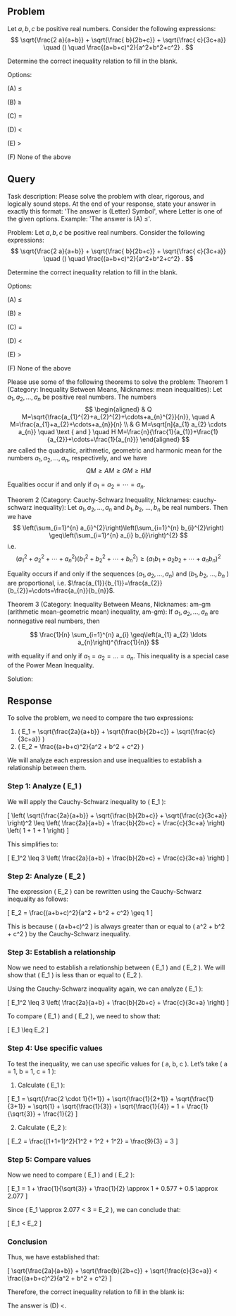 ## Problem

Let $a, b, c$ be positive real numbers. Consider the following expressions:
$$
\sqrt{\frac{2 a}{a+b}} + \sqrt{\frac{ b}{2b+c}} + \sqrt{\frac{ c}{3c+a}} \quad () \quad \frac{(a+b+c)^2}{a^2+b^2+c^2} .
$$

Determine the correct inequality relation to fill in the blank.

Options:

(A) $\leq$ 

(B) $\geq$

(C) $=$ 

(D) $<$

(E) $>$

(F) None of the above

## Query

Task description: Please solve the problem with clear, rigorous, and logically sound steps. At the end of your response, state your answer in exactly this format: 'The answer is (Letter) Symbol', where Letter is one of the given options. Example: 'The answer is (A) $\leq$'.

Problem: Let $a, b, c$ be positive real numbers. Consider the following expressions:
$$
\sqrt{\frac{2 a}{a+b}} + \sqrt{\frac{ b}{2b+c}} + \sqrt{\frac{ c}{3c+a}} \quad () \quad \frac{(a+b+c)^2}{a^2+b^2+c^2} .
$$

Determine the correct inequality relation to fill in the blank.

Options:

(A) $\leq$ 

(B) $\geq$

(C) $=$ 

(D) $<$

(E) $>$

(F) None of the above

Please use some of the following theorems to solve the problem:
Theorem 1 (Category: Inequality Between Means, Nicknames: mean inequalities): Let $a_{1}, a_{2}, \ldots, a_{n}$ be positive real numbers. The numbers
$$
\begin{aligned}
& Q M=\sqrt{\frac{a_{1}^{2}+a_{2}^{2}+\cdots+a_{n}^{2}}{n}}, \quad A M=\frac{a_{1}+a_{2}+\cdots+a_{n}}{n} \\
& G M=\sqrt[n]{a_{1} a_{2} \cdots a_{n}} \quad \text { and } \quad H M=\frac{n}{\frac{1}{a_{1}}+\frac{1}{a_{2}}+\cdots+\frac{1}{a_{n}}}
\end{aligned}
$$
are called the quadratic, arithmetic, geometric and harmonic mean for the numbers $a_{1}, a_{2}, \ldots, a_{n}$, respectively, and we have
$$
Q M \geq A M \geq G M \geq H M
$$

Equalities occur if and only if $a_{1}=a_{2}=\cdots=a_{n}$.

Theorem 2 (Category: Cauchy-Schwarz Inequality, Nicknames: cauchy-schwarz inequality): Let $a_{1}, a_{2}, \ldots, a_{n}$ and $b_{1}, b_{2}$, $\ldots, b_{n}$ be real numbers. Then we have
$$
\left(\sum_{i=1}^{n} a_{i}^{2}\right)\left(\sum_{i=1}^{n} b_{i}^{2}\right) \geq\left(\sum_{i=1}^{n} a_{i} b_{i}\right)^{2}
$$
i.e.
$$
\left(a_{1}^{2}+a_{2}^{2}+\cdots+a_{n}^{2}\right)\left(b_{1}^{2}+b_{2}^{2}+\cdots+b_{n}^{2}\right) \geq\left(a_{1} b_{1}+a_{2} b_{2}+\cdots+a_{n} b_{n}\right)^{2}
$$

Equality occurs if and only if the sequences $\left(a_{1}, a_{2}, \ldots, a_{n}\right)$ and $\left(b_{1}, b_{2}\right.$, $\ldots, b_{n}$ ) are proportional, i.e. $\frac{a_{1}}{b_{1}}=\frac{a_{2}}{b_{2}}=\cdots=\frac{a_{n}}{b_{n}}$.

Theorem 3 (Category: Inequality Between Means, Nicknames: am-gm (arithmetic mean-geometric mean) inequality, am-gm): If $a_{1}, a_{2}, \ldots, a_{n}$ are nonnegative real numbers, then

$$
\frac{1}{n} \sum_{i=1}^{n} a_{i} \geq\left(a_{1} a_{2} \ldots a_{n}\right)^{\frac{1}{n}}
$$

with equality if and only if $a_{1}=a_{2}=\ldots=a_{n}$. This inequality is a special case of the Power Mean Inequality.

Solution:

## Response

To solve the problem, we need to compare the two expressions:

1. \( E_1 = \sqrt{\frac{2a}{a+b}} + \sqrt{\frac{b}{2b+c}} + \sqrt{\frac{c}{3c+a}} \)
2. \( E_2 = \frac{(a+b+c)^2}{a^2 + b^2 + c^2} \)

We will analyze each expression and use inequalities to establish a relationship between them.

### Step 1: Analyze \( E_1 \)

We will apply the Cauchy-Schwarz inequality to \( E_1 \):

\[
\left( \sqrt{\frac{2a}{a+b}} + \sqrt{\frac{b}{2b+c}} + \sqrt{\frac{c}{3c+a}} \right)^2 \leq \left( \frac{2a}{a+b} + \frac{b}{2b+c} + \frac{c}{3c+a} \right) \left( 1 + 1 + 1 \right)
\]

This simplifies to:

\[
E_1^2 \leq 3 \left( \frac{2a}{a+b} + \frac{b}{2b+c} + \frac{c}{3c+a} \right)
\]

### Step 2: Analyze \( E_2 \)

The expression \( E_2 \) can be rewritten using the Cauchy-Schwarz inequality as follows:

\[
E_2 = \frac{(a+b+c)^2}{a^2 + b^2 + c^2} \geq 1
\]

This is because \( (a+b+c)^2 \) is always greater than or equal to \( a^2 + b^2 + c^2 \) by the Cauchy-Schwarz inequality.

### Step 3: Establish a relationship

Now we need to establish a relationship between \( E_1 \) and \( E_2 \). We will show that \( E_1 \) is less than or equal to \( E_2 \).

Using the Cauchy-Schwarz inequality again, we can analyze \( E_1 \):

\[
E_1^2 \leq 3 \left( \frac{2a}{a+b} + \frac{b}{2b+c} + \frac{c}{3c+a} \right)
\]

To compare \( E_1 \) and \( E_2 \), we need to show that:

\[
E_1 \leq E_2
\]

### Step 4: Use specific values

To test the inequality, we can use specific values for \( a, b, c \). Let’s take \( a = 1, b = 1, c = 1 \):

1. Calculate \( E_1 \):

\[
E_1 = \sqrt{\frac{2 \cdot 1}{1+1}} + \sqrt{\frac{1}{2+1}} + \sqrt{\frac{1}{3+1}} = \sqrt{1} + \sqrt{\frac{1}{3}} + \sqrt{\frac{1}{4}} = 1 + \frac{1}{\sqrt{3}} + \frac{1}{2}
\]

2. Calculate \( E_2 \):

\[
E_2 = \frac{(1+1+1)^2}{1^2 + 1^2 + 1^2} = \frac{9}{3} = 3
\]

### Step 5: Compare values

Now we need to compare \( E_1 \) and \( E_2 \):

\[
E_1 = 1 + \frac{1}{\sqrt{3}} + \frac{1}{2} \approx 1 + 0.577 + 0.5 \approx 2.077
\]

Since \( E_1 \approx 2.077 < 3 = E_2 \), we can conclude that:

\[
E_1 < E_2
\]

### Conclusion

Thus, we have established that:

\[
\sqrt{\frac{2a}{a+b}} + \sqrt{\frac{b}{2b+c}} + \sqrt{\frac{c}{3c+a}} < \frac{(a+b+c)^2}{a^2 + b^2 + c^2}
\]

Therefore, the correct inequality relation to fill in the blank is:

The answer is (D) $<$.